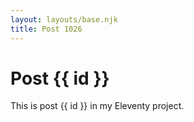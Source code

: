 ```yaml
---
layout: layouts/base.njk
title: Post 1026
---
```


# Post {{ id }}

This is post {{ id }} in my Eleventy project.
